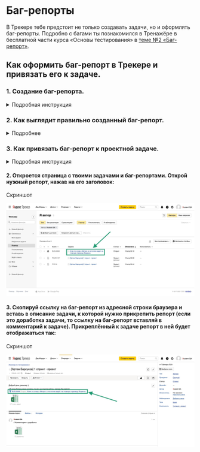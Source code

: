 # Баг-репорты

В Трекере тебе предстоит не только создавать задачи, но и оформлять баг-репорты. Подробно с багами ты познакомился в Тренажёре в бесплатной части курса «Основы тестирования» в [теме №2 «Баг-репорт»](https://praktikum.yandex.ru/trainer/qa-engineer/lesson/09c014c6-2959-474e-9af9-44c85a3b5c03/).

## Как оформить баг-репорт в Трекере и привязать его к задаче.

### 1. Создание баг-репорта.
<details>
  <summary>Подробная инструкция</summary>
  
  #### 1. Открой Трекер и нажми на кнопку «Создать задачу»:
  <details>
  <summary>Скриншот</summary>
  
![Screenshot](Баг1.jpg)
</details>

#### 2. Кликни на поле «Выберите очередь» и в выпадающем списке выбери очередь «BUG: Баг-репорты»:
<details>
  <summary>Скриншот</summary>
  
![Screenshot](Баг2.jpg)
</details>

#### 3. Перед тобой страница создания баг-репорта. Нажми на кнопку «Выбрать поля» и убедись, что в выпадающем списке отмечены чек-боксы «Теги» и «Компоненты». Если не отмечены, то отметь их. Затем нажми на кнопку «Сохранить»:
<details>
  <summary>Скриншот</summary>
  
![Screenshot](Баг3.jpg)
</details>

#### 4. В поле «Задача» укажи заголовок баг-репорта опираясь на [подсказку в Тренажёре](https://praktikum.yandex.ru/trainer/qa-engineer/lesson/89324e6b-e7f6-4917-9ce7-79601bcf4a65/):
<details>
  <summary>Скриншот</summary>
  
![Screenshot](Баг4.jpg)
</details>

#### 5. В блоке «Описание» укажи описание бага, шаги для его воспроизведения, ожидаемый и фактический результат: о том, как правильно это сделать, ты можешь посмотреть [подсказку в Тренажёре](https://praktikum.yandex.ru/trainer/qa-engineer/lesson/09c014c6-2959-474e-9af9-44c85a3b5c03/). Также укажи в баг-репорте [используемое окружение](https://praktikum.yandex.ru/trainer/qa-engineer/lesson/b0cf6fd2-7d0f-4860-b941-babab3eaef82/):
<details>
  <summary>Скриншот</summary>
  
![Screenshot](Баг5.jpg)
</details>

#### 6. Загрузи скриншоты или скринкасты с подтверждением бага нажав на кнопку «Выберите файлы» или перетащив их с компьютера в область «Выберете файлы или перетащите сюда»:
<details>
  <summary>Скриншот</summary>
  
![Screenshot](Баг6.jpg)
</details>

#### 7. Раскрой выпадающий список «Приоритет» и выбери приоритет бага. Как правильно выбрать приоритет, ты можешь [узнать в Тренажёре](https://praktikum.yandex.ru/trainer/qa-engineer/lesson/9f10e497-6252-4f0a-ba33-c1b741aa83fe/):
<details>
  <summary>Скриншот</summary>
  
![Screenshot](Баг7.jpg)
</details>

#### 8. Нажми на кнопку «Создать»:
<details>
  <summary>Скриншот</summary>
  
![Screenshot](Баг8.jpg)
</details>
  </details>
  
  
  ### 2. Как выглядит правильно созданный баг-репорт.
  <details>
  <summary>Подробнее</summary>
  
  Обрати внимание на поля в баг-репорте на панели справа. В новом (только что созданном) репорте они должны быть заполнены так:

- Тип - Ошибка
- Приоритет - *завсит от критичности бага
- Статус - Открыт
- Исполнитель - Не назначен
- Теги -  *пусто
- Компоненты -  *пусто
<details>
  <summary>Скриншот</summary>
  
![Screenshot](Баг21.jpg)
</details>
  </details>


### 3. Как привязать баг-репорт к проектной задаче.
<details>
  <summary>Подробная инструкция</summary>
  
  #### 1. В Трекере на верхней панели нажми на кнопку «Задачи» и в выпадающем списке выбери «Я автор»:
  <summary>Скриншот</summary>
  
![Screenshot](Баг31.jpg)
</details>
  
  #### 2. Откроется страница с твоими задачами и баг-репортами. Открой нужный репорт, нажав на его заголовок:
  <summary>Скриншот</summary>
  
![Screenshot](Баг32.jpg)
</details>
  
  #### 3. Скопируй ссылку на баг-репорт из адресной строки браузера и вставь в описание задачи, к которой нужно прикрепить репорт (если это доработка задачи, то ссылку на баг-репорт вставляй в комментарий к задаче). Прикреплённый к задаче репорт в ней будет отображаться так:
  <summary>Скриншот</summary>
  
![Screenshot](Баг33.jpg)
</details>
  </details>
